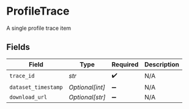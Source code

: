 # ProfileTrace

A single profile trace item


## Fields

| Field               | Type                | Required            | Description         |
| ------------------- | ------------------- | ------------------- | ------------------- |
| `trace_id`          | *str*               | :heavy_check_mark:  | N/A                 |
| `dataset_timestamp` | *Optional[int]*     | :heavy_minus_sign:  | N/A                 |
| `download_url`      | *Optional[str]*     | :heavy_minus_sign:  | N/A                 |
